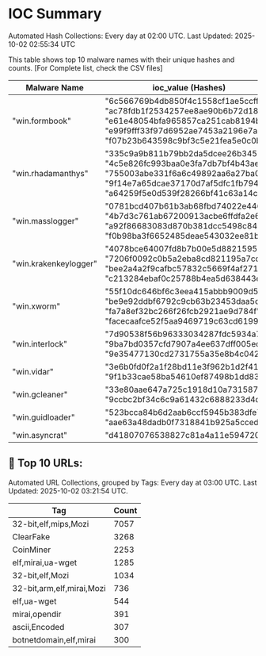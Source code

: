 # IOC Summary

Automated Hash Collections: Every day at 02:00 UTC. Last Updated: 2025-10-02 02:55:34 UTC

This table shows top 10 malware names with their unique hashes and counts. [For Complete list, check the CSV files]

| Malware Name | ioc_value (Hashes) | Count |
|--------------|--------------------|-------|
|  "win.formbook" |  "6c566769b4db850f4c1558cf1ae5ccff"<br> "ac78fdb1f2534257ee8ae90b6b72d18e"<br> "e61e48054bfa965857ca251cab8194bb"<br> "e99f9fff33f97d6952ae7453a2196e7a"<br> "f07b23b643598c9bf3c5e21fea5e0c0b" | 5 |
|  "win.rhadamanthys" |  "335c9a9b811b79bb2da5dcee26b34502"<br> "4c5e826fc993baa0e3fa7db7bf4b43ae"<br> "755003abe331f6a6c49892aa6a27ba0d"<br> "9f14e7a65dcae37170d7af5dfc1fb794"<br> "a64259f5e0d539f28266bf41c63a14c7" | 5 |
|  "win.masslogger" |  "0781bcd407b61b3ab68fbd74022e446b"<br> "4b7d3c761ab67200913acbe6ffdfa2e6"<br> "a92f86683083d870b381dcc5498c8426"<br> "f0b98ba3f6652485deae543032ee81be" | 4 |
|  "win.krakenkeylogger" |  "4078bce64007fd8b7b00e5d882159508"<br> "7206f0092c0b5a2eba8cd821195a7cd7"<br> "bee2a4a2f9cafbc57832c5669f4af271"<br> "c213284ebaf0c25788b4ea5d638443e5" | 4 |
|  "win.xworm" |  "55f10dc646bf6c3eea415abbb9009d5b"<br> "be9e92ddbf6792c9cb63b23453daa5c9"<br> "fa7a8ef32bc266f26fcb2921ae9d784f"<br> "facecaafce52f5aa9469719c63cd6199" | 4 |
|  "win.interlock" |  "7d90538f56b96333034287fdc5934a7c"<br> "9ba7bd0357cfd7907a4ee637dff005ec"<br> "9e35477130cd2731755a35e8b4c0429b" | 3 |
|  "win.vidar" |  "3e6b0fd0f2a1f28bd11e3f962b1d2f41"<br> "9f1b33cae58ba54610ef87498b1dd835" | 2 |
|  "win.gcleaner" |  "33e80aae647a725c1918d10a731587d9"<br> "9ccbc2bf34c6c9a61432c6888233d4d5" | 2 |
|  "win.guidloader" |  "523bcca84b6d2aab6ccf5945b383dfe7"<br> "aae63a48dadb0f7318841b925a5cced0" | 2 |
|  "win.asyncrat" |  "d41807076538827c81a4a11e5947206c" | 1 |

<!-- url_summary_start -->
## 🔗 Top 10 URLs:

Automated URL Collections, grouped by Tags: Every day at 03:00 UTC. Last Updated: 2025-10-02 03:21:54 UTC.

| Tag | Count |
|-----|-------|
| 32-bit,elf,mips,Mozi | 7057 |
| ClearFake | 3268 |
| CoinMiner | 2253 |
| elf,mirai,ua-wget | 1285 |
| 32-bit,elf,Mozi | 1034 |
| 32-bit,arm,elf,mirai,Mozi | 736 |
| elf,ua-wget | 544 |
| mirai,opendir | 391 |
| ascii,Encoded | 307 |
| botnetdomain,elf,mirai | 300 |
<!-- url_summary_end -->
